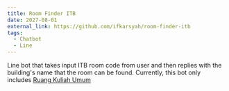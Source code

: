 ```yaml
---
title: Room Finder ITB
date: 2027-08-01
external_link: https://github.com/ifkarsyah/room-finder-itb
tags:
  - Chatbot
  - Line
---
```


Line bot that takes input ITB room code from user and then replies with the building's name that the room can be found. Currently, this bot only includes [Ruang Kuliah Umum](http://www.sp.itb.ac.id/wp-content/uploads/sites/13/2011/02/data-nama-ruang-kuliah-umum-di-sp.pdf)

